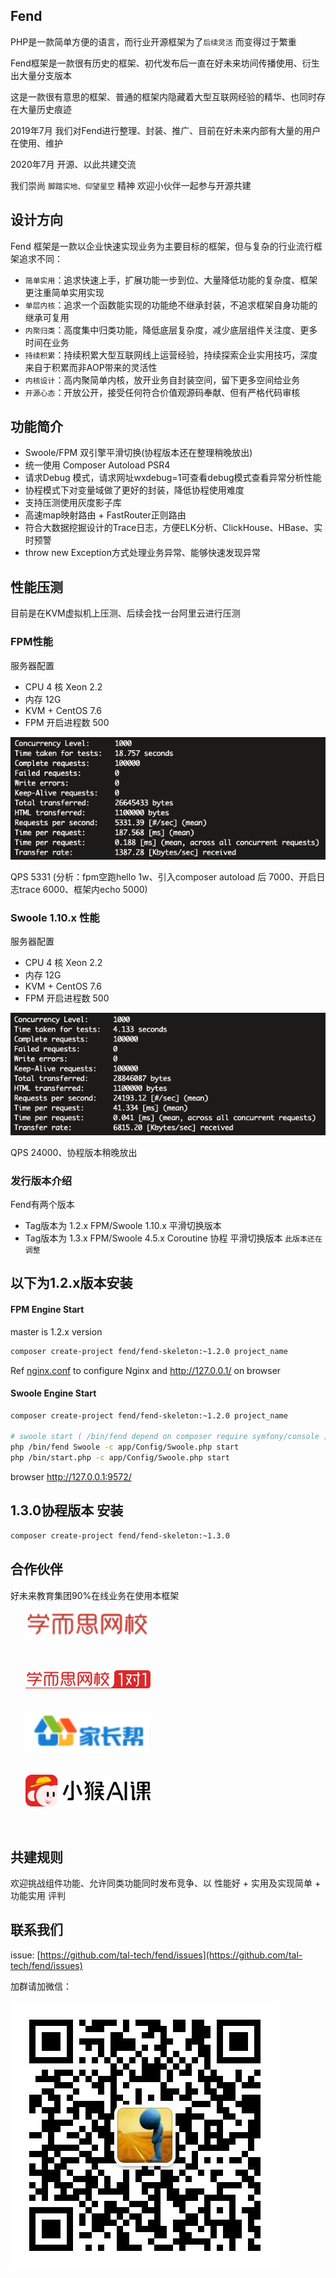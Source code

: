 ## Fend

PHP是一款简单方便的语言，而行业开源框架为了`后续灵活` 而变得过于繁重

Fend框架是一款很有历史的框架、初代发布后一直在好未来坊间传播使用、衍生出大量分支版本 

这是一款很有意思的框架、普通的框架内隐藏着大型互联网经验的精华、也同时存在大量历史痕迹

2019年7月 我们对Fend进行整理、封装、推广、目前在好未来内部有大量的用户在使用、维护 

2020年7月 开源、以此共建交流 

我们崇尚 `脚踏实地、仰望星空` 精神 欢迎小伙伴一起参与开源共建

## 设计方向

Fend 框架是一款以企业快速实现业务为主要目标的框架，但与复杂的行业流行框架追求不同： 
 * `简单实用`：追求快速上手，扩展功能一步到位、大量降低功能的复杂度、框架更注重简单实用实现
 * `单层内核`：追求一个函数能实现的功能绝不继承封装，不追求框架自身功能的继承可复用 
 * `内聚归类`：高度集中归类功能，降低底层复杂度，减少底层组件关注度、更多时间在业务
 * `持续积累`：持续积累大型互联网线上运营经验，持续探索企业实用技巧，深度来自于积累而非AOP带来的灵活性
 * `内核设计`：高内聚简单内核，放开业务自封装空间，留下更多空间给业务
 * `开源心态`：开放公开，接受任何符合价值观源码奉献、但有严格代码审核

## 功能简介
 * Swoole/FPM 双引擎平滑切换(协程版本还在整理稍晚放出)
 * 统一使用 Composer Autoload PSR4
 * 请求Debug 模式，请求网址wxdebug=1可查看debug模式查看异常分析性能
 * 协程模式下对变量域做了更好的封装，降低协程使用难度
 * 支持压测使用灰度影子库
 * 高速map映射路由 + FastRouter正则路由
 * 符合大数据挖掘设计的Trace日志，方便ELK分析、ClickHouse、HBase、实时预警
 * throw new Exception方式处理业务异常、能够快速发现异常

## 性能压测
目前是在KVM虚拟机上压测、后续会找一台阿里云进行压测 

### FPM性能
 服务器配置
 * CPU 4 核 Xeon 2.2
 * 内存 12G
 * KVM + CentOS 7.6
 * FPM 开启进程数 500
 
 ![](./assets/fpm_perform.png) 
 
QPS 5331 (分析：fpm空跑hello 1w、引入composer autoload 后 7000、开启日志trace 6000、框架内echo 5000)
 
### Swoole 1.10.x 性能
 服务器配置
 * CPU 4 核 Xeon 2.2
 * 内存 12G
 * KVM + CentOS 7.6
 * FPM 开启进程数 500
 
 ![](./assets/swoole_perform.png) 
  
QPS 24000、协程版本稍晚放出

### 发行版本介绍
Fend有两个版本
 * Tag版本为 1.2.x FPM/Swoole 1.10.x 平滑切换版本
 * Tag版本为 1.3.x FPM/Swoole 4.5.x Coroutine 协程 平滑切换版本 `此版本还在调整`

## 以下为1.2.x版本安装

#### FPM Engine Start
master is 1.2.x version 

```bash
composer create-project fend/fend-skeleton:~1.2.0 project_name
```

Ref [nginx.conf](https://github.com/tal-tech/fend/blob/master/nginx.conf) to configure Nginx and http://127.0.0.1/ on browser 

#### Swoole Engine Start

```bash
composer create-project fend/fend-skeleton:~1.2.0 project_name

# swoole start ( /bin/fend depend on composer require symfony/console )
php /bin/fend Swoole -c app/Config/Swoole.php start
php /bin/start.php -c app/Config/Swoole.php start
```

browser http://127.0.0.1:9572/ 

## 1.3.0协程版本 安装
```bash
composer create-project fend/fend-skeleton:~1.3.0
```

## 合作伙伴
好未来教育集团90%在线业务在使用本框架

<ul style="line-height: 80px;list-style: none">
    <li><a href="https://www.xueersi.com"> <img src="./assets/xeswx.png" width="200" alt="好未来网校"/> </a></li>
    <li><a href="https://fudao.xes1v1.com/"> <img src="./assets/xes1v1.jpg" width="200" alt="好未来网校1v1"/> </a></li>
    <li><a href="http://www.jzb.com/"> <img src="./assets/jzb.png" width="200" alt="家长帮"/> </a></li>
    <li><a href="https://xiaohou.xueersi.com/"> <img src="./assets/xiaohouai.png" width="200" alt="好未来小猴AI课"/> </a></li>
</ul>

## 共建规则
欢迎挑战组件功能、允许同类功能同时发布竞争、以 性能好 + 实用及实现简单 + 功能实用 评判

## 联系我们
issue: [https://github.com/tal-tech/fend/issues](https://github.com/tal-tech/fend/issues) 

加群请加微信： 

![](./assets/contactus.png) 
